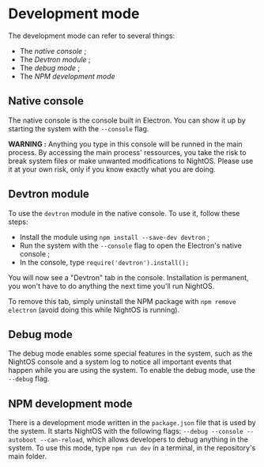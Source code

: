 
# Development mode

The development mode can refer to several things:

* The *native console* ;
* The *Devtron module* ;
* The *debug mode* ;
* The *NPM development mode*

## Native console

The native console is the console built in Electron. You can show it up by starting the system with the `--console` flag.

**WARNING :** Anything you type in this console will be runned in the main process. By accessing the main process' ressources, you take the risk to break system files or make unwanted modifications to NightOS. Please use it at your own risk, only if you know exactly what you are doing.

## Devtron module

To use the `devtron` module in the native console. To use it, follow these steps:

 - Install the module using `npm install --save-dev devtron` ;
 - Run the system with the `--console` flag to open the Electron's native console ;
 - In the console, type `require('devtron').install();`

You will now see a "Devtron" tab in the console. Installation is permanent, you won't have to do anything the next time you'll run NightOS.

To remove this tab, simply uninstall the NPM package with `npm remove electron` (avoid doing this while NightOS is running).

## Debug mode

The debug mode enables some special features in the system, such as the NightOS console and a system log to notice all important events that happen while you are using the system. To enable the debug mode, use the `--debug` flag.

## NPM development mode

There is a development mode written in the `package.json` file that is used by the system. It starts NightOS with the following flags: `--debug --console --autoboot --can-reload`, which allows developers to debug anything in the system. To use this mode, type `npm run dev` in a terminal, in the repository's main folder.
